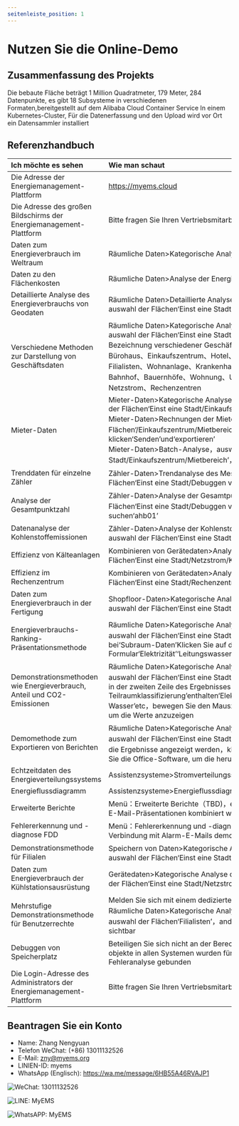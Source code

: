 ```yaml
---
seitenleiste_position: 1
---
```


# Nutzen Sie die Online-Demo

## Zusammenfassung des Projekts

Die bebaute Fläche beträgt 1 Million Quadratmeter, 179 Meter, 284 Datenpunkte, es gibt 18 Subsysteme in verschiedenen Formaten,bereitgestellt auf dem Alibaba Cloud Container Service
In einem Kubernetes-Cluster, Für die Datenerfassung und den Upload wird vor Ort ein Datensammler installiert

## Referenzhandbuch

| Ich möchte es sehen                             |Wie man schaut                        |
| :---                              |      :-----                 |
| Die Adresse der Energiemanagement-Plattform                 | https://myems.cloud         |
| Die Adresse des großen Bildschirms der Energiemanagement-Plattform              | Bitte fragen Sie Ihren Vertriebsmitarbeiter                 |
| Daten zum Energieverbrauch im Weltraum                        | Räumliche Daten>Kategorische Analyse des Energieverbrauchs           |
| Daten zu den Flächenkosten                     | Räumliche Daten>Analyse der Energieverbrauchskosten           |
| Detaillierte Analyse des Energieverbrauchs von Geodaten                 |  Räumliche Daten>Detaillierte Analyse des Energieverbrauchs，auswahl der Flächen‘Einst eine Stadt/Bürohaus’          |
| Verschiedene Methoden zur Darstellung von Geschäftsdaten                 | Räumliche Daten>Kategorische Analyse des Energieverbrauchs，auswahl der Flächen‘Einst eine Stadt/ABC’,ABC bezeichnet die Bezeichnung verschiedener Geschäftsräume：Stadtregierung、Bürohaus、Einkaufszentrum、Hotel、Museum、Fabrik、Nationale Filialisten、Wohnanlage、Krankenhaus、Krankenhaus、Flugplatz、Bahnhof、Bauernhöfe、Wohnung、U-Bahnhof、Stadion、Netzstrom、Rechenzentren           |
| Mieter-Daten                          |  Mieter-Daten>Kategorische Analyse des Energieverbrauchs,auswahl der Flächen‘Einst eine Stadt/Einkaufszentrum/Mietbereich’<br/>Mieter-Daten>Rechnungen der Mieter，auswahl der Flächen‘/Einkaufszentrum/Mietbereich’，klicken‘Senden’und‘exportieren’<br/>Mieter-Daten>Batch-Analyse，auswahl der Flächen‘Einst eine Stadt/Einkaufszentrum/Mietbereich’，klicken‘Senden’und‘exportieren’          |
| Trenddaten für einzelne Zähler                  | Zähler-Daten>Trendanalyse des Messgeräts，auswahl der Flächen‘Einst eine Stadt/Debuggen von Speicherplatz’           |
| Analyse der Gesamtpunktzahl                     |  Zähler-Daten>Analyse der Gesamtpunktzahl，auswahl der Flächen‘Einst eine Stadt/Debuggen von Speicherplatz’，suchen‘ahb01’          |
|  Datenanalyse der Kohlenstoffemissionen                    |  Zähler-Daten>Analyse der Kohlenstoffemissionen von Messgeräten，auswahl der Flächen‘Einst eine Stadt/Debuggen von Speicherplatz’          |
|  Effizienz von Kälteanlagen                        |  Kombinieren von Gerätedaten>Analyse der Effizienz，auswahl der Flächen‘Einst eine Stadt/Netzstrom/Kälteanlagen’          |
|  Effizienz im Rechenzentrum                      | Kombinieren von Gerätedaten>Analyse der Effizienz，auswahl der Flächen‘Einst eine Stadt/Rechenzentren’           |
|  Daten zum Energieverbrauch in der Fertigung                      | Shopfloor-Daten>Kategorische Analyse des Energieverbrauchs，auswahl der Flächen‘Einst eine Stadt/Fabrik/Produktionsbereich’           |
|  Energieverbrauchs-Ranking-Präsentationsmethode                  | Räumliche Daten>Kategorische Analyse des Energieverbrauchs，auswahl der Flächen‘Einst eine Stadt’，klicken‘Senden’nach，bei‘Subraum-Daten’Klicken Sie auf das Formular‘Elektrizität’‘Leitungswasser’und so weiter           |
|  Demonstrationsmethoden wie Energieverbrauch, Anteil und CO2-Emissionen          | Räumliche Daten>Kategorische Analyse des Energieverbrauchs，auswahl der Flächen‘Einst eine Stadt’，klicken‘Senden’nach，es wird in der zweiten Zeile des Ergebnisses angezeigt‘Anteil der Teilraumklassifizierung’enthalten‘Elektrizität’‘Leitungswasser’‘Mittleres Wasser’etc，bewegen Sie den Mauszeiger über das Kreisdiagramm, um die Werte anzuzeigen           |
|  Demomethode zum Exportieren von Berichten                  |  Räumliche Daten>Kategorische Analyse des Energieverbrauchs ，auswahl der Flächen‘Einst eine Stadt’，klicken‘Senden’Warten Sie, bis die Ergebnisse angezeigt werden，klicken‘exportieren’，verwenden Sie die Office-Software, um die heruntergeladene Datei zu öffnen          |
| Echtzeitdaten des Energieverteilungssystems                  | Assistenzsysteme>Stromverteilungssystem           |
| Energieflussdiagramm                          | Assistenzsysteme>Energieflussdiagramm           |
| Erweiterte Berichte                        | Menü：Erweiterte Berichte（TBD)，es kann mit erweiterten Berichts-E-Mail-Präsentationen kombiniert werden           |
| Fehlererkennung und -diagnose FDD                 | Menü：Fehlererkennung und -diagnose（TBD)，es kann in Verbindung mit Alarm-E-Mails demonstriert werden           |
| Demonstrationsmethode für Filialen                   |  Speichern von Daten>Kategorische Analyse des Energieverbrauchs，auswahl der Flächen‘Einst eine Stadt/Filialisten/Östlich’          |
| Daten zum Energieverbrauch der Kühlstationsausrüstung                 | Gerätedaten>Kategorische Analyse des Energieverbrauchs，auswahl der Flächen‘Einst eine Stadt/Netzstrom/Kälteanlagen’           |
|  Mehrstufige Demonstrationsmethode für Benutzerrechte              | Melden Sie sich mit einem dedizierten Filialkonto für Filialisten an，Räumliche Daten>Kategorische Analyse des Energieverbrauchs，auswahl der Flächen‘Filialisten’，andere Geschäftsräume sind nicht sichtbar           |
|  Debuggen von Speicherplatz                        | Beteiligen Sie sich nicht an der Berechnung des Energieverbrauchs，objekte in allen Systemen wurden für eine schnelle Anzeige und Fehleranalyse gebunden           |
| Die Login-Adresse des Administrators der Energiemanagement-Plattform          | Bitte fragen Sie Ihren Vertriebsmitarbeiter           |


## Beantragen Sie ein Konto

- Name: Zhang Nengyuan
- Telefon WeChat: (+86) 13011132526
- E-Mail: zny@myems.org
- LINIEN-ID: myems
- WhatsApp (Englisch): https://wa.me/message/6HB55A46RVAJP1

![WeChat: 13011132526](/img/wechat_nengyuanzhang.png)

![LINE: MyEMS](/img/line_myems.jpg)

![WhatsAPP: MyEMS](/img/whatsapp_myems.png)
  